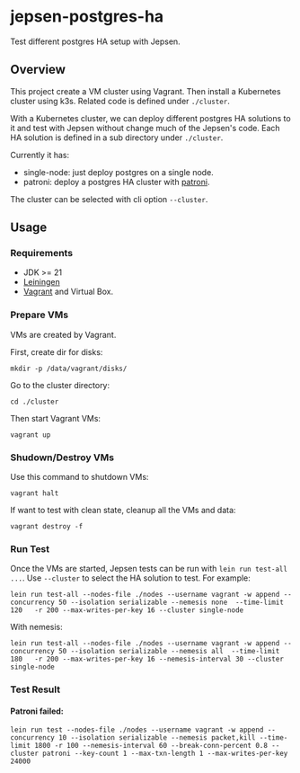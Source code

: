 # jepsen-postgres-ha

Test different postgres HA setup with Jepsen.

## Overview

This project create a VM cluster using Vagrant. Then install a Kubernetes cluster using k3s. Related code is defined under `./cluster`.

With a Kubernetes cluster, we can deploy different postgres HA solutions to it and test with Jepsen without change much of the Jepsen's code. Each HA solution is defined in a sub directory under `./cluster`.

Currently it has:

* single-node: just deploy postgres on a single node.
* patroni: deploy a postgres HA cluster with [patroni](https://github.com/patroni/patroni).

The cluster can be selected with cli option `--cluster`.


## Usage

### Requirements

* JDK >= 21
* [Leiningen](https://leiningen.org/)
* [Vagrant](https://www.vagrantup.com/) and Virtual Box.

### Prepare VMs

VMs are created by Vagrant.

First, create dir for disks:

```
mkdir -p /data/vagrant/disks/
```

Go to the cluster directory:

```
cd ./cluster
```

Then start Vagrant VMs:

```
vagrant up
```

### Shudown/Destroy VMs

Use this command to shutdown VMs:

```
vagrant halt
```

If want to test with clean state, cleanup all the VMs and data:

```
vagrant destroy -f
```


### Run Test

Once the VMs are started, Jepsen tests can be run with `lein run test-all ...`. Use `--cluster` to select the HA solution to test. For example:

```
lein run test-all --nodes-file ./nodes --username vagrant -w append --concurrency 50 --isolation serializable --nemesis none  --time-limit 120   -r 200 --max-writes-per-key 16 --cluster single-node
```

With nemesis:

```
lein run test-all --nodes-file ./nodes --username vagrant -w append --concurrency 50 --isolation serializable --nemesis all  --time-limit 180   -r 200 --max-writes-per-key 16 --nemesis-interval 30 --cluster single-node
```

### Test Result

#### Patroni failed:

```
lein run test --nodes-file ./nodes --username vagrant -w append --concurrency 10 --isolation serializable --nemesis packet,kill --time-limit 1800 -r 100 --nemesis-interval 60 --break-conn-percent 0.8 --cluster patroni --key-count 1 --max-txn-length 1 --max-writes-per-key 24000
```

